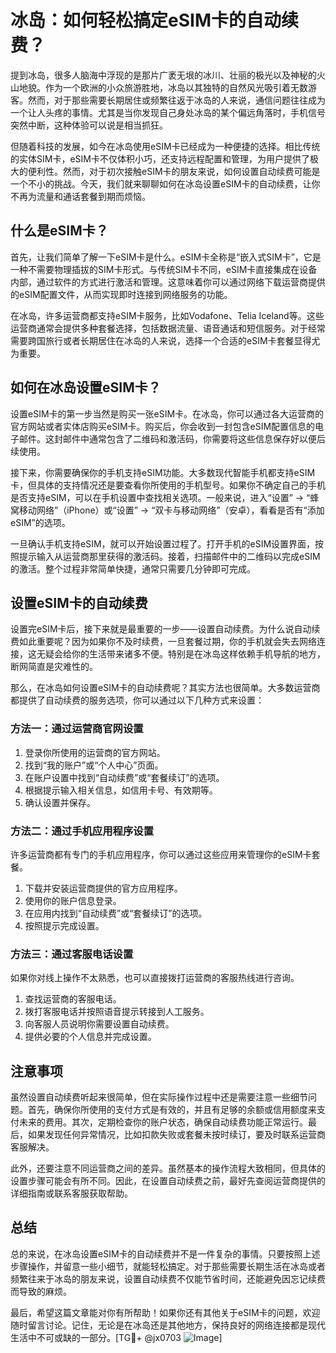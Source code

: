 # 冰岛：如何轻松搞定eSIM卡的自动续费？

提到冰岛，很多人脑海中浮现的是那片广袤无垠的冰川、壮丽的极光以及神秘的火山地貌。作为一个欧洲的小众旅游胜地，冰岛以其独特的自然风光吸引着无数游客。然而，对于那些需要长期居住或频繁往返于冰岛的人来说，通信问题往往成为一个让人头疼的事情。尤其是当你发现自己身处冰岛的某个偏远角落时，手机信号突然中断，这种体验可以说是相当抓狂。

但随着科技的发展，如今在冰岛使用eSIM卡已经成为一种便捷的选择。相比传统的实体SIM卡，eSIM卡不仅体积小巧，还支持远程配置和管理，为用户提供了极大的便利性。然而，对于初次接触eSIM卡的朋友来说，如何设置自动续费可能是一个不小的挑战。今天，我们就来聊聊如何在冰岛设置eSIM卡的自动续费，让你不再为流量和通话套餐到期而烦恼。

## 什么是eSIM卡？

首先，让我们简单了解一下eSIM卡是什么。eSIM卡全称是“嵌入式SIM卡”，它是一种不需要物理插拔的SIM卡形式。与传统SIM卡不同，eSIM卡直接集成在设备内部，通过软件的方式进行激活和管理。这意味着你可以通过网络下载运营商提供的eSIM配置文件，从而实现即时连接到网络服务的功能。

在冰岛，许多运营商都支持eSIM卡服务，比如Vodafone、Telia Iceland等。这些运营商通常会提供多种套餐选择，包括数据流量、语音通话和短信服务。对于经常需要跨国旅行或者长期居住在冰岛的人来说，选择一个合适的eSIM卡套餐显得尤为重要。

## 如何在冰岛设置eSIM卡？

设置eSIM卡的第一步当然是购买一张eSIM卡。在冰岛，你可以通过各大运营商的官方网站或者实体店购买eSIM卡。购买后，你会收到一封包含eSIM配置信息的电子邮件。这封邮件中通常包含了二维码和激活码，你需要将这些信息保存好以便后续使用。

接下来，你需要确保你的手机支持eSIM功能。大多数现代智能手机都支持eSIM卡，但具体的支持情况还是要查看你所使用的手机型号。如果你不确定自己的手机是否支持eSIM，可以在手机设置中查找相关选项。一般来说，进入“设置” -> “蜂窝移动网络”（iPhone）或“设置” -> “双卡与移动网络”（安卓），看看是否有“添加eSIM”的选项。

一旦确认手机支持eSIM，就可以开始设置过程了。打开手机的eSIM设置界面，按照提示输入从运营商那里获得的激活码。接着，扫描邮件中的二维码以完成eSIM的激活。整个过程非常简单快捷，通常只需要几分钟即可完成。

## 设置eSIM卡的自动续费

设置完eSIM卡后，接下来就是最重要的一步——设置自动续费。为什么说自动续费如此重要呢？因为如果你不及时续费，一旦套餐过期，你的手机就会失去网络连接，这无疑会给你的生活带来诸多不便。特别是在冰岛这样依赖手机导航的地方，断网简直是灾难性的。

那么，在冰岛如何设置eSIM卡的自动续费呢？其实方法也很简单。大多数运营商都提供了自动续费的服务选项，你可以通过以下几种方式来设置：

### 方法一：通过运营商官网设置
1. 登录你所使用的运营商的官方网站。
2. 找到“我的账户”或“个人中心”页面。
3. 在账户设置中找到“自动续费”或“套餐续订”的选项。
4. 根据提示输入相关信息，如信用卡号、有效期等。
5. 确认设置并保存。

### 方法二：通过手机应用程序设置
许多运营商都有专门的手机应用程序，你可以通过这些应用来管理你的eSIM卡套餐。
1. 下载并安装运营商提供的官方应用程序。
2. 使用你的账户信息登录。
3. 在应用内找到“自动续费”或“套餐续订”的选项。
4. 按照提示完成设置。

### 方法三：通过客服电话设置
如果你对线上操作不太熟悉，也可以直接拨打运营商的客服热线进行咨询。
1. 查找运营商的客服电话。
2. 拨打客服电话并按照语音提示转接到人工服务。
3. 向客服人员说明你需要设置自动续费。
4. 提供必要的个人信息并完成设置。

## 注意事项

虽然设置自动续费听起来很简单，但在实际操作过程中还是需要注意一些细节问题。首先，确保你所使用的支付方式是有效的，并且有足够的余额或信用额度来支付未来的费用。其次，定期检查你的账户状态，确保自动续费功能正常运行。最后，如果发现任何异常情况，比如扣款失败或套餐未按时续订，要及时联系运营商客服解决。

此外，还要注意不同运营商之间的差异。虽然基本的操作流程大致相同，但具体的设置步骤可能会有所不同。因此，在设置自动续费之前，最好先查阅运营商提供的详细指南或联系客服获取帮助。

## 总结

总的来说，在冰岛设置eSIM卡的自动续费并不是一件复杂的事情。只要按照上述步骤操作，并留意一些小细节，就能轻松搞定。对于那些需要长期生活在冰岛或者频繁往来于冰岛的朋友来说，设置自动续费不仅能节省时间，还能避免因忘记续费而导致的麻烦。

最后，希望这篇文章能对你有所帮助！如果你还有其他关于eSIM卡的问题，欢迎随时留言讨论。记住，无论是在冰岛还是其他地方，保持良好的网络连接都是现代生活中不可或缺的一部分。[TG💪+ @jx0703 ![Image](https://github.com/user-attachments/assets/dbca1d08-cadb-493c-b0ec-ad6f7a83f270)]